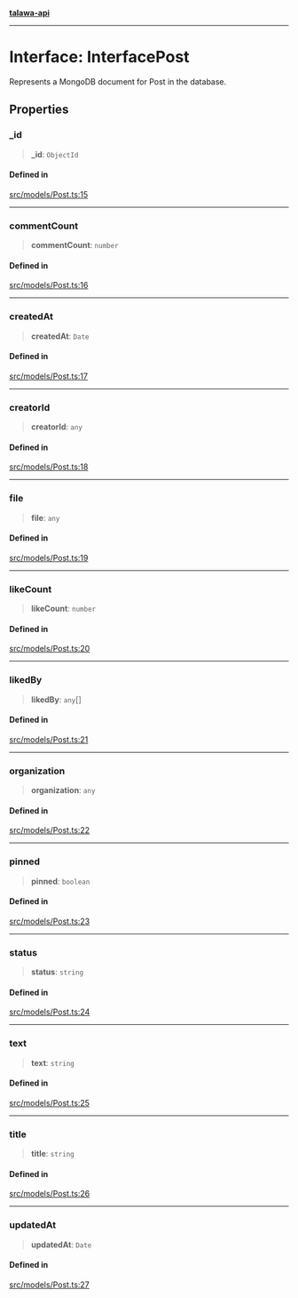 [**talawa-api**](../../../README.md)

***

# Interface: InterfacePost

Represents a MongoDB document for Post in the database.

## Properties

### \_id

> **\_id**: `ObjectId`

#### Defined in

[src/models/Post.ts:15](https://github.com/Suyash878/talawa-api/blob/095e6964ce2a06c1c30d1acf81b6162203f1db91/src/models/Post.ts#L15)

***

### commentCount

> **commentCount**: `number`

#### Defined in

[src/models/Post.ts:16](https://github.com/Suyash878/talawa-api/blob/095e6964ce2a06c1c30d1acf81b6162203f1db91/src/models/Post.ts#L16)

***

### createdAt

> **createdAt**: `Date`

#### Defined in

[src/models/Post.ts:17](https://github.com/Suyash878/talawa-api/blob/095e6964ce2a06c1c30d1acf81b6162203f1db91/src/models/Post.ts#L17)

***

### creatorId

> **creatorId**: `any`

#### Defined in

[src/models/Post.ts:18](https://github.com/Suyash878/talawa-api/blob/095e6964ce2a06c1c30d1acf81b6162203f1db91/src/models/Post.ts#L18)

***

### file

> **file**: `any`

#### Defined in

[src/models/Post.ts:19](https://github.com/Suyash878/talawa-api/blob/095e6964ce2a06c1c30d1acf81b6162203f1db91/src/models/Post.ts#L19)

***

### likeCount

> **likeCount**: `number`

#### Defined in

[src/models/Post.ts:20](https://github.com/Suyash878/talawa-api/blob/095e6964ce2a06c1c30d1acf81b6162203f1db91/src/models/Post.ts#L20)

***

### likedBy

> **likedBy**: `any`[]

#### Defined in

[src/models/Post.ts:21](https://github.com/Suyash878/talawa-api/blob/095e6964ce2a06c1c30d1acf81b6162203f1db91/src/models/Post.ts#L21)

***

### organization

> **organization**: `any`

#### Defined in

[src/models/Post.ts:22](https://github.com/Suyash878/talawa-api/blob/095e6964ce2a06c1c30d1acf81b6162203f1db91/src/models/Post.ts#L22)

***

### pinned

> **pinned**: `boolean`

#### Defined in

[src/models/Post.ts:23](https://github.com/Suyash878/talawa-api/blob/095e6964ce2a06c1c30d1acf81b6162203f1db91/src/models/Post.ts#L23)

***

### status

> **status**: `string`

#### Defined in

[src/models/Post.ts:24](https://github.com/Suyash878/talawa-api/blob/095e6964ce2a06c1c30d1acf81b6162203f1db91/src/models/Post.ts#L24)

***

### text

> **text**: `string`

#### Defined in

[src/models/Post.ts:25](https://github.com/Suyash878/talawa-api/blob/095e6964ce2a06c1c30d1acf81b6162203f1db91/src/models/Post.ts#L25)

***

### title

> **title**: `string`

#### Defined in

[src/models/Post.ts:26](https://github.com/Suyash878/talawa-api/blob/095e6964ce2a06c1c30d1acf81b6162203f1db91/src/models/Post.ts#L26)

***

### updatedAt

> **updatedAt**: `Date`

#### Defined in

[src/models/Post.ts:27](https://github.com/Suyash878/talawa-api/blob/095e6964ce2a06c1c30d1acf81b6162203f1db91/src/models/Post.ts#L27)
